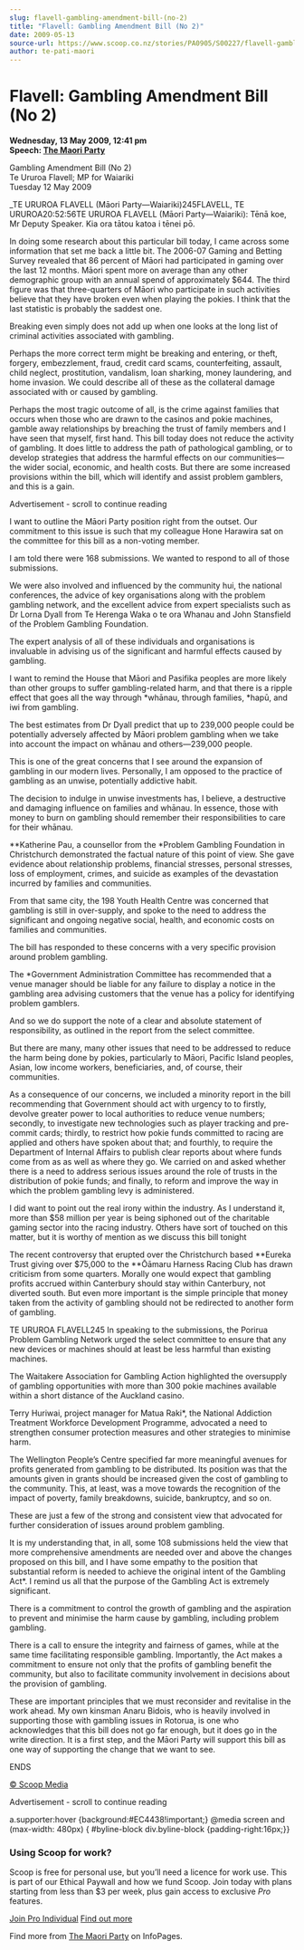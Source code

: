 ```yaml
---
slug: flavell-gambling-amendment-bill-(no-2)
title: "Flavell: Gambling Amendment Bill (No 2)"
date: 2009-05-13
source-url: https://www.scoop.co.nz/stories/PA0905/S00227/flavell-gambling-amendment-bill-no-2.htm
author: te-pati-maori
---
```

Flavell: Gambling Amendment Bill (No 2)
=======================================

**Wednesday, 13 May 2009, 12:41 pm**  
**Speech: [The Maori Party](https://info.scoop.co.nz/The_Maori_Party)**

Gambling Amendment Bill (No 2)  
Te Ururoa Flavell; MP for Waiariki  
Tuesday 12 May 2009

  
\_TE URUROA FLAVELL (Māori Party—Waiariki)245FLAVELL, TE URUROA20:52:56TE URUROA FLAVELL (Māori Party—Waiariki): Tēnā koe, Mr Deputy Speaker. Kia ora tātou katoa i tēnei pō.

In doing some research about this particular bill today, I came across some information that set me back a little bit. The 2006-07 Gaming and Betting Survey revealed that 86 percent of Māori had participated in gaming over the last 12 months. Māori spent more on average than any other demographic group with an annual spend of approximately $644. The third figure was that three-quarters of Māori who participate in such activities believe that they have broken even when playing the pokies. I think that the last statistic is probably the saddest one.

Breaking even simply does not add up when one looks at the long list of criminal activities associated with gambling.

Perhaps the more correct term might be breaking and entering, or theft, forgery, embezzlement, fraud, credit card scams, counterfeiting, assault, child neglect, prostitution, vandalism, loan sharking, money laundering, and home invasion. We could describe all of these as the collateral damage associated with or caused by gambling.

Perhaps the most tragic outcome of all, is the crime against families that occurs when those who are drawn to the casinos and pokie machines, gamble away relationships by breaching the trust of family members and I have seen that myself, first hand. This bill today does not reduce the activity of gambling. It does little to address the path of pathological gambling, or to develop strategies that address the harmful effects on our communities—the wider social, economic, and health costs. But there are some increased provisions within the bill, which will identify and assist problem gamblers, and this is a gain.

Advertisement - scroll to continue reading





I want to outline the Māori Party position right from the outset. Our commitment to this issue is such that my colleague Hone Harawira sat on the committee for this bill as a non-voting member.

I am told there were 168 submissions. We wanted to respond to all of those submissions.

We were also involved and influenced by the community hui, the national conferences, the advice of key organisations along with the problem gambling network, and the excellent advice from expert specialists such as Dr Lorna Dyall from Te Herenga Waka o te ora Whanau and John Stansfield of the Problem Gambling Foundation.

The expert analysis of all of these individuals and organisations is invaluable in advising us of the significant and harmful effects caused by gambling.

I want to remind the House that Māori and Pasifika peoples are more likely than other groups to suffer gambling-related harm, and that there is a ripple effect that goes all the way through \*whānau, through families, \*hapū, and iwi from gambling.

The best estimates from Dr Dyall predict that up to 239,000 people could be potentially adversely affected by Māori problem gambling when we take into account the impact on whānau and others—239,000 people.

This is one of the great concerns that I see around the expansion of gambling in our modern lives. Personally, I am opposed to the practice of gambling as an unwise, potentially addictive habit.

The decision to indulge in unwise investments has, I believe, a destructive and damaging influence on families and whānau. In essence, those with money to burn on gambling should remember their responsibilities to care for their whānau.

\*\*Katherine Pau, a counsellor from the \*Problem Gambling Foundation in Christchurch demonstrated the factual nature of this point of view. She gave evidence about relationship problems, financial stresses, personal stresses, loss of employment, crimes, and suicide as examples of the devastation incurred by families and communities.

From that same city, the 198 Youth Health Centre was concerned that gambling is still in over-supply, and spoke to the need to address the significant and ongoing negative social, health, and economic costs on families and communities.

The bill has responded to these concerns with a very specific provision around problem gambling.

The \*Government Administration Committee has recommended that a venue manager should be liable for any failure to display a notice in the gambling area advising customers that the venue has a policy for identifying problem gamblers.

And so we do support the note of a clear and absolute statement of responsibility, as outlined in the report from the select committee.

But there are many, many other issues that need to be addressed to reduce the harm being done by pokies, particularly to Māori, Pacific Island peoples, Asian, low income workers, beneficiaries, and, of course, their communities.

As a consequence of our concerns, we included a minority report in the bill recommending that Government should act with urgency to to firstly, devolve greater power to local authorities to reduce venue numbers; secondly, to investigate new technologies such as player tracking and pre-commit cards; thirdly, to restrict how pokie funds committed to racing are applied and others have spoken about that; and fourthly, to require the Department of Internal Affairs to publish clear reports about where funds come from as as well as where they go. We carried on and asked whether there is a need to address serious issues around the role of trusts in the distribution of pokie funds; and finally, to reform and improve the way in which the problem gambling levy is administered.

I did want to point out the real irony within the industry. As I understand it, more than $58 million per year is being siphoned out of the charitable gaming sector into the racing industry. Others have sort of touched on this matter, but it is worthy of mention as we discuss this bill tonight

The recent controversy that erupted over the Christchurch based \*\*Eureka Trust giving over $75,000 to the \*\*Ōāmaru Harness Racing Club has drawn criticism from some quarters. Morally one would expect that gambling profits accrued within Canterbury should stay within Canterbury, not diverted south. But even more important is the simple principle that money taken from the activity of gambling should not be redirected to another form of gambling.

TE URUROA FLAVELL245 In speaking to the submissions, the Porirua Problem Gambling Network urged the select committee to ensure that any new devices or machines should at least be less harmful than existing machines.

The Waitakere Association for Gambling Action highlighted the oversupply of gambling opportunities with more than 300 pokie machines available within a short distance of the Auckland casino.

Terry Huriwai, project manager for Matua Raki\*, the National Addiction Treatment Workforce Development Programme, advocated a need to strengthen consumer protection measures and other strategies to minimise harm.

The Wellington People’s Centre specified far more meaningful avenues for profits generated from gambling to be distributed. Its position was that the amounts given in grants should be increased given the cost of gambling to the community. This, at least, was a move towards the recognition of the impact of poverty, family breakdowns, suicide, bankruptcy, and so on.

These are just a few of the strong and consistent view that advocated for further consideration of issues around problem gambling.

It is my understanding that, in all, some 108 submissions held the view that more comprehensive amendments are needed over and above the changes proposed on this bill, and I have some empathy to the position that substantial reform is needed to achieve the original intent of the Gambling Act\*. I remind us all that the purpose of the Gambling Act is extremely significant.

There is a commitment to control the growth of gambling and the aspiration to prevent and minimise the harm cause by gambling, including problem gambling.

There is a call to ensure the integrity and fairness of games, while at the same time facilitating responsible gambling. Importantly, the Act makes a commitment to ensure not only that the profits of gambling benefit the community, but also to facilitate community involvement in decisions about the provision of gambling.

These are important principles that we must reconsider and revitalise in the work ahead. My own kinsman Anaru Bidois, who is heavily involved in supporting those with gambling issues in Rotorua, is one who acknowledges that this bill does not go far enough, but it does go in the write direction. It is a first step, and the Māori Party will support this bill as one way of supporting the change that we want to see.

  
ENDS

[© Scoop Media](http://www.scoop.co.nz/about/terms.html)  

Advertisement - scroll to continue reading



a.supporter:hover {background:#EC4438!important;} @media screen and (max-width: 480px) { #byline-block div.byline-block {padding-right:16px;}}

### Using Scoop for work?

Scoop is free for personal use, but you’ll need a licence for work use. This is part of our Ethical Paywall and how we fund Scoop. Join today with plans starting from less than $3 per week, plus gain access to exclusive _Pro_ features.  
  
[Join Pro Individual](https://pro.scoop.co.nz/Individual/?from=ProIn24) [Find out more](https://pro.scoop.co.nz/using-scoop-for-work/?from=ProIn24)

Find more from [The Maori Party](https://info.scoop.co.nz/The_Maori_Party) on InfoPages.